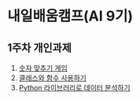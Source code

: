 # 내일배움캠프(AI 9기)

## 1주차 개인과제
1. [숫자 맞추기 게임](https://github.com/kerrrbo/bootcamp_assignment/tree/main/1%EC%A3%BC%EC%B0%A8/%EC%88%AB%EC%9E%90%20%EB%A7%9E%EC%B6%94%EA%B8%B0%20%EA%B2%8C%EC%9E%84)
2. [클래스와 함수 사용하기](https://github.com/kerrrbo/bootcamp_assignment/tree/main/1%EC%A3%BC%EC%B0%A8/%ED%81%B4%EB%9E%98%EC%8A%A4%EC%99%80%20%ED%95%A8%EC%88%98%20%EC%82%AC%EC%9A%A9%ED%95%98%EA%B8%B0)
3. [Python 라이브러리로 데이터 분석하기](https://github.com/kerrrbo/bootcamp_assignment/tree/main/1%EC%A3%BC%EC%B0%A8/Python%20%EB%9D%BC%EC%9D%B4%EB%B8%8C%EB%9F%AC%EB%A6%AC%EB%A1%9C%20%EB%8D%B0%EC%9D%B4%ED%84%B0%20%EB%B6%84%EC%84%9D%ED%95%98%EA%B8%B0)
